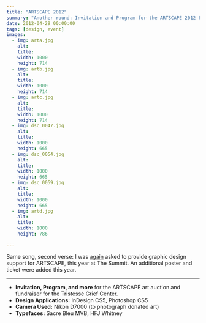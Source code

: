```yaml
---
title: "ARTSCAPE 2012"
summary: "Another round: Invitation and Program for the ARTSCAPE 2012 Fundraiser for the Tristesse Grief Center."
date: 2012-04-29 00:00:00
tags: [design, event]
images:
  - img: arta.jpg
    alt: 
    title: 
    width: 1000
    height: 714
  - img: artb.jpg
    alt: 
    title: 
    width: 1000
    height: 714
  - img: artc.jpg
    alt: 
    title: 
    width: 1000
    height: 714
  - img: dsc_0047.jpg
    alt: 
    title: 
    width: 1000
    height: 665
  - img: dsc_0054.jpg
    alt: 
    title: 
    width: 1000
    height: 665
  - img: dsc_0059.jpg
    alt: 
    title: 
    width: 1000
    height: 665
  - img: artd.jpg
    alt: 
    title: 
    width: 1000
    height: 786

---
```


<p>Same song, second verse: I was <a href="/project/artscape-2011">again</a> asked to provide graphic design support for ARTSCAPE, this year at The Summit. An additional poster and ticket were added this year.&nbsp;</p>

---

<ul><li><strong>Invitation, Program, and more</strong>&nbsp;for the ARTSCAPE art auction and fundraiser for the Tristesse Grief Center.</li><li><strong>Design Applications:</strong>&nbsp;InDesign CS5, Photoshop CS5</li><li><strong>Camera Used:</strong> Nikon D7000 (to photograph donated art)</li><li><strong>Typefaces:</strong>&nbsp;Sacre Bleu MVB, HFJ Whitney</li></ul>
